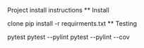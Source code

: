 Project install instructions
** Install

clone
pip install -r requirments.txt
** Testing

pytest
pytest --pylint
pytest --pylint --cov


